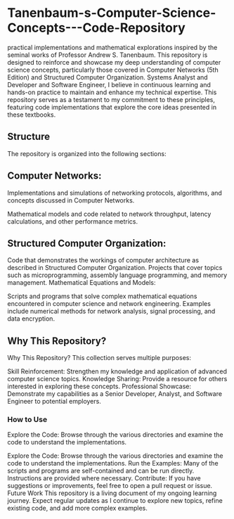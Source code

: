 # Tanenbaum-s-Computer-Science-Concepts---Code-Repository
practical implementations and mathematical explorations inspired by the seminal works of Professor Andrew S. Tanenbaum. This repository is designed to reinforce and showcase my deep understanding of computer science concepts, particularly those covered in Computer Networks (5th Edition) and Structured Computer Organization.
Systems Analyst and Developer and Software Engineer, I believe in continuous learning and hands-on practice to maintain and enhance my technical expertise. This repository serves as a testament to my commitment to these principles, featuring code implementations that explore the core ideas presented in these textbooks.

## Structure
The repository is organized into the following sections:

## Computer Networks:

Implementations and simulations of networking protocols, algorithms, and concepts discussed in Computer Networks.

Mathematical models and code related to network throughput, latency calculations, and other performance metrics.

## Structured Computer Organization:

Code that demonstrates the workings of computer architecture as described in Structured Computer Organization.
Projects that cover topics such as microprogramming, assembly language programming, and memory management.
Mathematical Equations and Models:

Scripts and programs that solve complex mathematical equations encountered in computer science and network engineering.
Examples include numerical methods for network analysis, signal processing, and data encryption.

## Why This Repository?

Why This Repository?
This collection serves multiple purposes:

Skill Reinforcement: Strengthen my knowledge and application of advanced computer science topics.
Knowledge Sharing: Provide a resource for others interested in exploring these concepts.
Professional Showcase: Demonstrate my capabilities as a Senior Developer, Analyst, and Software Engineer to potential employers.

### How to Use
Explore the Code: Browse through the various directories and examine the code to understand the implementations.

Explore the Code: Browse through the various directories and examine the code to understand the implementations.
Run the Examples: Many of the scripts and programs are self-contained and can be run directly. Instructions are provided where necessary.
Contribute: If you have suggestions or improvements, feel free to open a pull request or issue.
Future Work
This repository is a living document of my ongoing learning journey. Expect regular updates as I continue to explore new topics, refine existing code, and add more complex examples.

